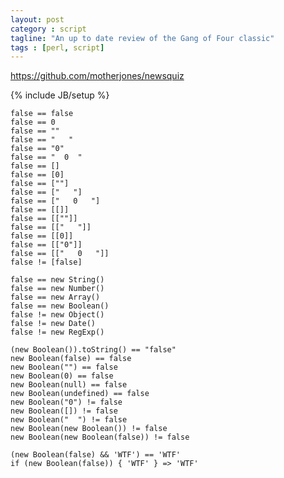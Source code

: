 ```yaml
---
layout: post
category : script
tagline: "An up to date review of the Gang of Four classic"
tags : [perl, script]
---
```


https://github.com/motherjones/newsquiz

{% include JB/setup %}

    false == false
    false == 0
    false == ""
    false == "   "
    false == "0"
    false == "  0  "
    false == []
    false == [0] 
    false == [""]
    false == ["   "]
    false == ["   0   "]
    false == [[]]
    false == [[""]]
    false == [["   "]]
    false == [[0]]
    false == [["0"]]
    false == [["   0   "]]
    false != [false]
    
    false == new String()
    false == new Number()
    false == new Array()
    false == new Boolean()
    false != new Object()
    false != new Date()
    false != new RegExp()
    
    (new Boolean()).toString() == "false"
    new Boolean(false) == false
    new Boolean("") == false
    new Boolean(0) == false
    new Boolean(null) == false
    new Boolean(undefined) == false
    new Boolean("0") != false
    new Boolean([]) != false
    new Boolean("  ") != false
    new Boolean(new Boolean()) != false
    new Boolean(new Boolean(false)) != false
    
    (new Boolean(false) && 'WTF') == 'WTF'
    if (new Boolean(false)) { 'WTF' } => 'WTF'
